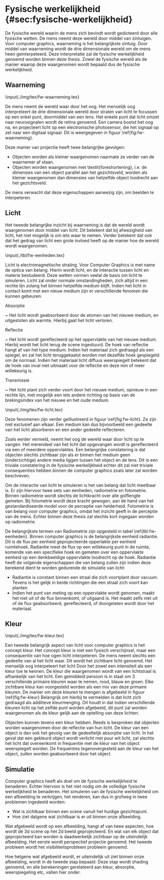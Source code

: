 # Fysische werkelijkheid {#sec:fysische-werkelijkheid}

De fysische wereld waarin de mens zich bevindt wordt gedicteerd door alle 
fysische wetten. De mens neemt deze wereld door middel van zintuigen. Voor 
computer graphics, waarneming is het belangrijkste zintuig. Door middel van 
waarneming wordt de drie dimensionale wereld om de mens heen geinterpeteerd. 
Deze interpretatie zal de fysische werkelijkheid genoemd worden binnen deze 
thesis. Zowel de fysische wereld als de manier waarop deze waargenomen wordt
bepaald dus de fysische werkelijkheid.  

## Waarneming

\input{./img/tex/fw-waarneming.tex}

De mens neemt de wereld waar door het oog. Het menselijk oog interpreteert de
drie dimensionale wereld door stralen van licht te focussen op een enkel punt, 
doormiddel van een lens. Het enkele punt dat licht omzet naar neurosignalen 
wordt de retina genoemd. Een camera bootst het oog na, en projecteert 
licht op een electronische photosensor, die het signaal op zet naar een 
digitaal signaal. Dit is weergegeven in figuur \ref{fig:fw-waarneming}.  

Deze manier van projectie heeft twee belangrijke gevolgen:  

* Objecten worden als kleiner waargenomen naarmate ze verder van de waarnemer af
  staan.  
* Objecten worden waargenomen met \textit{foreshortening}, i.e. de dimensies van een 
  object parallel aan het gezichtsveld, worden als kleiner waargenomen dan 
  dimensies van hetzelfde object loodrecht aan het gezichtsveld.  
  
De mens verwacht dat deze eigenschappen aanwezig zijn, om beelden te 
interpeteren. 

## Licht

Het tweede belangrijke inzicht bij waarneming is dat de wereld wordt waargenomen
door middel van licht. Dit betekent dat bij afwezigheid van licht, het niet
mogelijk is om iets waar te nemen. Verder betekent dat ook dat het gedrag van
licht een grote invloed heeft op de manier hoe de wereld wordt waargenomen.  

\input{./tbl/fw-eenheden.tex}

Licht is electromagnetische straling. Voor Computer Graphics is met name de
optica van belang. Hierin wordt licht, en de interactie tussen licht en materie
bestudeerd. Deze wetten vormen veelal de basis om licht te simuleren. Licht zal
onder normale omstandingheden, zich altijd in een rechte lijn zolang het binnen
hetzelfde medium blijft. Indien het licht in contact komt met een nieuw medium
zijn er verschillende fenomen die kunnen gebeuren:

Absorptie

  ~  Het licht wordt geabsorbeerd door de atomen van het nieuwe medium, en 
     uitgestoten als warmte. Hierbij gaat het licht verloren.
  
Reflectie

  ~  Het licht wordt gereflecteerd op het oppervlakte van het nieuwe medium.
     Hierbij wordt het licht terug de scene ingestuurd. 
     De hoek van reflectie hangt af van het type medium. Indien het materiaal
     zich gedraagd als een spiegel, en zal het licht teruggekaatst worden 
     met dezelfde hoek gespiegeld om de normaal. 
     Indien het materiaal licht diffuus weerspiegelt betekent dat de hoek 
     van inval niet uitmaakt voor de reflectie en deze min of meer 
     willekeurig is. 
     
 Transmissie

  ~  Het licht plant zich verder voort door het nieuwe medium, opnieuw in een
     rechte lijn, met mogelijk een iets andere richting op basis van de 
     brekingsindex van het nieuwe en het oude medium.
    

\input{./img/tex/fw-licht.tex}

Deze fenomenen zijn verder geillustreerd in figuur \ref{fig:fw-licht}. Ze zijn 
niet exclusief aan elkaar. Een medium kan dus bijvoorbeeld een gedeelte van het
licht absorberen en een ander gedeelte reflecteren.  

Zoals eerder vermeld, neemt het oog de wereld waar door licht op te vangen.
Het merendeel van het licht dat opgevangen wordt is gereflecteerd via een of 
meerdere oppervlaktes. Een belangrijke constatering is dat objecten slechts 
zichtbaar zijn als er binnen het medium geen (onderzichtige) andere media liggen 
tussen het object en de lens. Dit is een triviale constatering in de fysische
werkelijkheid echter dit zal niet triviale consequenties hebben binnen de 
computer graphics zoals later zal worden beschreven.

Om de interactie van licht te simuleren is het van belang dat licht meetbaar is.
Er zijn hiervoor twee sets van eenheden, radiometrie en fotometrie. Binnen 
radiometrie wordt slechts de lichtkracht over alle golflengte gemeten. Bij 
fotometrie wordt deze kracht gewogen, aan de hand van het gestandardiseerde
model voor de perceptie van helderheid. Fotometrie is van belang voor computer 
graphics, omdat het inzicht geeft in de perceptie van de mens. Echter binnen 
deze thesis zal slechts kort ingegaan worden op radiometrie.  

De belangrijkste termen van Radiometrie zijn opgesteld in tabel 
\ref{tbl:fw-eenheden}. Binnen computer graphics is de belangrijkste eenheid 
radiantie. Dit is de  flux per eenheid geprojecteerde opperlakte per eenheid 
ruimtehoek. Radiantie meet de flux op een willekeurig punt in de ruimte, komende
van een specifieke hoek en gemeten over een oppervlakte eenheid op een 
denkbeeldige oppervlakte loodrecht op de hoek. Radiantie heeft de volgende 
eigenschappen die van belang zullen zijn indien deze berekend dient te worden 
gedurende de simulatie van licht:

* Radiantie is constant binnen een straal die zich voortplant door vacuum. 
  Tevens is het gelijk in beide richtingen die een straal zich voort kan planten
* Indien het punt van meting op een oppervlakte wordt genomen, maakt het niet 
  uit of de flux binnenkomt, of uitgaand is. Het maakt zelfs niet uit of de 
  flux geabsorbeerd, gereflecteerd, of doorgelaten wordt door het materiaal.

## Kleur

\input{./img/tex/fw-kleur.tex}

Een tweede belangrijk aspect van licht voor computer graphics is het concept 
kleur. Het concept kleur is niet een fysisch verschijnsel, maar een consequentie
van hoe ogen licht interpeteren. De mens neemt slechts een gedeelte van al het 
licht waar. Dit wordt het zichtbare licht genoemd. Het menselijk oog 
interpeteert het licht Door het zowel een intensiteit als een kleur toe te 
kennen. De kleur die waargenomen wordt van een lichtstraal is afhankelijk van 
het licht. Een gemiddeld persoon is in staat om 3 verschillende primaire kleuren 
waar te nemen, rood, blauw en groen. Elke zichtbare kleur kan voorgesteld worden
als een mix van deze primaire kleuren. De manier om deze kleuren te mengen
is afgebeeld in figuur \ref{fig:fw-kleur} Belangrijk om hierbij te vermelden is 
dat licht zich gedraagd als additieve kleurmenging. Dit houdt in dat indien 
verschillende kleuren licht op het zelfde punt worden afgebeeld, dit punt zal 
worden waargenomen als de kleur gelijk aan de optelling van deze lichten.  

Objecten kunnen tevens een kleur hebben. Reeds is besproken dat objecten worden
waargenomen door de reflectie van hun licht. De kleur van een object is dan ook
het gevolg van de gedeeltelijk absorptie van licht. In het geval dat een 
gekleurd object wordt verlicht met puur wit licht, zal slechts het licht dat 
overeenkomt in frequentie met de kleur van het object weerspiegelt worden. 
De frequenties tegenovergesteld aan de kleur van het object, zullen worden 
geabsorbeerd door het object.  

## Simulatie

Computer graphics heeft als doel om de fysische werkelijkheid te benaderen. 
Echter hiervoor is het niet nodig om de volledige fysische werkelijkheid te 
benaderen. Het simuleren van de fysische werkelijkheid om een afbeelding te 
verkrijgen, het renderen, kan dus in grofweg in twee problemen ingedeeld 
worden:  

* Wat is zichtbaar binnen een scene vanuit het huidige gezichtspunt.  
* Hoe ziet datgene wat zichtbaar is er uit binnen onze afbeelding.  

Wat afgebeeld wordt op een afbeelding, hangt af van twee aspecten, hoe wordt de 
3d scene op het 2d beeld geprojecteerd. En wat van elk object dat geprojecteerd 
kan worden is daadwerkelijk zichtbaar op de uiteindelijk afbeelding. Het eerste
wordt perspectief projectie genoemd. Het tweede probleem wordt het 
visibiliteitsprobleem probleem genoemd.  

Hoe hetgene wat afgebeeld wordt, er uiteindelijk uit ziet binnen onze 
afbeelding, wordt in de tweede stap bepaald. Deze stap wordt shading genoemd, 
en alle berekeningen gerelateerd aan kleur, absorptie, weerspiegeling etc, 
vallen hier onder.  

